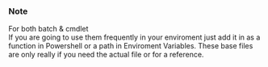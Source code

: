 ### Note
<p>For both batch & cmdlet<br>
If you are going to use them frequently in your enviroment
just add it in as a function in Powershell or a path in Enviroment Variables.
These base files are only really if you need the actual file or for a reference.<p>
